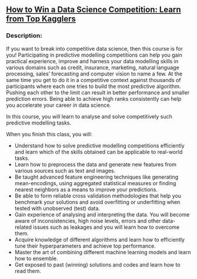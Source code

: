 ## [How to Win a Data Science Competition: Learn from Top Kagglers](coursera.org/learn/competitive-data-science)
### Description:
If you want to break into competitive data science, then this course is for you! Participating in predictive modelling competitions can help you gain practical experience, improve and harness your data modelling skills in various domains such as credit, insurance, marketing, natural language processing, sales’ forecasting and computer vision to name a few. At the same time you get to do it in a competitive context against thousands of participants where each one tries to build the most predictive algorithm. Pushing each other to the limit can result in better performance and smaller prediction errors. Being able to achieve high ranks consistently can help you accelerate your career in data science.
  
In this course, you will learn to analyse and solve competitively such predictive modelling tasks. 
  
When you finish this class, you will:
  
- Understand how to solve predictive modelling competitions efficiently and learn which of the skills obtained can be applicable to real-world tasks.
- Learn how to preprocess the data and generate new features from various sources such as text and images.
- Be taught advanced feature engineering techniques like generating mean-encodings, using aggregated statistical measures or finding nearest neighbors as a means to improve your predictions.
- Be able to form reliable cross validation methodologies that help you benchmark your solutions and avoid overfitting or underfitting when tested with unobserved (test) data. 
- Gain experience of analysing and interpreting the data. You will become aware of inconsistencies, high noise levels, errors and other data-related issues such as leakages and you will learn how to overcome them. 
- Acquire knowledge of different algorithms and learn how to efficiently tune their hyperparameters and achieve top performance. 
- Master the art of combining different machine learning models and learn how to ensemble. 
- Get exposed to past (winning) solutions and codes and learn how to read them.